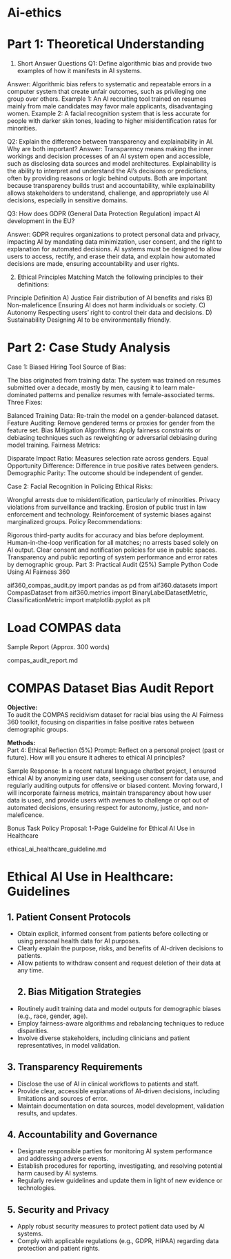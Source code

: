 # Ai-ethics
# Part 1: Theoretical Understanding 
1. Short Answer Questions
Q1: Define algorithmic bias and provide two examples of how it manifests in AI systems.

Answer:
Algorithmic bias refers to systematic and repeatable errors in a computer system that create unfair outcomes, such as privileging one group over others.
Example 1: An AI recruiting tool trained on resumes mainly from male candidates may favor male applicants, disadvantaging women.
Example 2: A facial recognition system that is less accurate for people with darker skin tones, leading to higher misidentification rates for minorities.

Q2: Explain the difference between transparency and explainability in AI. Why are both important?
Answer:
Transparency means making the inner workings and decision processes of an AI system open and accessible, such as disclosing data sources and model architectures.
Explainability is the ability to interpret and understand the AI’s decisions or predictions, often by providing reasons or logic behind outputs.
Both are important because transparency builds trust and accountability, while explainability allows stakeholders to understand, challenge, and appropriately use AI decisions, especially in sensitive domains.

Q3: How does GDPR (General Data Protection Regulation) impact AI development in the EU?

Answer:
GDPR requires organizations to protect personal data and privacy, impacting AI by mandating data minimization, user consent, and the right to explanation for automated decisions. AI systems must be designed to allow users to access, rectify, and erase their data, and explain how automated decisions are made, ensuring accountability and user rights.

2. Ethical Principles Matching
Match the following principles to their definitions:

Principle	Definition
A) Justice	Fair distribution of AI benefits and risks
B) Non-maleficence	Ensuring AI does not harm individuals or society.
C) Autonomy	Respecting users’ right to control their data and decisions.
D) Sustainability	Designing AI to be environmentally friendly.

# Part 2: Case Study Analysis 
Case 1: Biased Hiring Tool
Source of Bias:

The bias originated from training data: The system was trained on resumes submitted over a decade, mostly by men, causing it to learn male-dominated patterns and penalize resumes with female-associated terms.
Three Fixes:

Balanced Training Data: Re-train the model on a gender-balanced dataset.
Feature Auditing: Remove gendered terms or proxies for gender from the feature set.
Bias Mitigation Algorithms: Apply fairness constraints or debiasing techniques such as reweighting or adversarial debiasing during model training.
Fairness Metrics:

Disparate Impact Ratio: Measures selection rate across genders.
Equal Opportunity Difference: Difference in true positive rates between genders.
Demographic Parity: The outcome should be independent of gender.


Case 2: Facial Recognition in Policing
Ethical Risks:

Wrongful arrests due to misidentification, particularly of minorities.
Privacy violations from surveillance and tracking.
Erosion of public trust in law enforcement and technology.
Reinforcement of systemic biases against marginalized groups.
Policy Recommendations:

Rigorous third-party audits for accuracy and bias before deployment.
Human-in-the-loop verification for all matches; no arrests based solely on AI output.
Clear consent and notification policies for use in public spaces.
Transparency and public reporting of system performance and error rates by demographic group.
Part 3: Practical Audit (25%)
Sample Python Code Using AI Fairness 360

aif360_compas_audit.py
import pandas as pd
from aif360.datasets import CompasDataset
from aif360.metrics import BinaryLabelDatasetMetric, ClassificationMetric
import matplotlib.pyplot as plt

# Load COMPAS data
Sample Report (Approx. 300 words)

compas_audit_report.md
# COMPAS Dataset Bias Audit Report

**Objective:**  
To audit the COMPAS recidivism dataset for racial bias using the AI Fairness 360 toolkit, focusing on disparities in false positive rates between demographic groups.

**Methods:**  
Part 4: Ethical Reflection (5%)
Prompt: Reflect on a personal project (past or future). How will you ensure it adheres to ethical AI principles?

Sample Response:
In a recent natural language chatbot project, I ensured ethical AI by anonymizing user data, seeking user consent for data use, and regularly auditing outputs for offensive or biased content. Moving forward, I will incorporate fairness metrics, maintain transparency about how user data is used, and provide users with avenues to challenge or opt out of automated decisions, ensuring respect for autonomy, justice, and non-maleficence.

Bonus Task
Policy Proposal: 1-Page Guideline for Ethical AI Use in Healthcare

ethical_ai_healthcare_guideline.md
# Ethical AI Use in Healthcare: Guidelines

## 1. Patient Consent Protocols
- Obtain explicit, informed consent from patients before collecting or using personal health data for AI purposes.
- Clearly explain the purpose, risks, and benefits of AI-driven decisions to patients.
- Allow patients to withdraw consent and request deletion of their data at any time.
  ## 2. Bias Mitigation Strategies
- Routinely audit training data and model outputs for demographic biases (e.g., race, gender, age).
- Employ fairness-aware algorithms and rebalancing techniques to reduce disparities.
- Involve diverse stakeholders, including clinicians and patient representatives, in model validation.

## 3. Transparency Requirements
- Disclose the use of AI in clinical workflows to patients and staff.
- Provide clear, accessible explanations of AI-driven decisions, including limitations and sources of error.
- Maintain documentation on data sources, model development, validation results, and updates.

## 4. Accountability and Governance
- Designate responsible parties for monitoring AI system performance and addressing adverse events.
- Establish procedures for reporting, investigating, and resolving potential harm caused by AI systems.
- Regularly review guidelines and update them in light of new evidence or technologies.

## 5. Security and Privacy
- Apply robust security measures to protect patient data used by AI systems.
- Comply with applicable regulations (e.g., GDPR, HIPAA) regarding data protection and patient rights.
